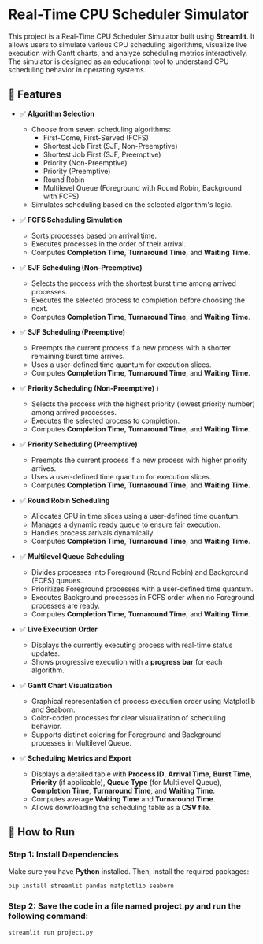 # Real-Time CPU Scheduler Simulator

This project is a Real-Time CPU Scheduler Simulator built using **Streamlit**. It allows users to simulate various CPU scheduling algorithms, visualize live execution with Gantt charts, and analyze scheduling metrics interactively. The simulator is designed as an educational tool to understand CPU scheduling behavior in operating systems.

## 🚀 Features

- ✅ **Algorithm Selection**  
  - Choose from seven scheduling algorithms:  
    - First-Come, First-Served (FCFS)  
    - Shortest Job First (SJF, Non-Preemptive)  
    - Shortest Job First (SJF, Preemptive)  
    - Priority (Non-Preemptive)  
    - Priority (Preemptive)  
    - Round Robin  
    - Multilevel Queue (Foreground with Round Robin, Background with FCFS)  
  - Simulates scheduling based on the selected algorithm's logic.

- ✅ **FCFS Scheduling Simulation**  
  - Sorts processes based on arrival time.  
  - Executes processes in the order of their arrival.  
  - Computes **Completion Time**, **Turnaround Time**, and **Waiting Time**.

- ✅ **SJF Scheduling (Non-Preemptive)**  
  - Selects the process with the shortest burst time among arrived processes.  
  - Executes the selected process to completion before choosing the next.  
  - Computes **Completion Time**, **Turnaround Time**, and **Waiting Time**.

- ✅ **SJF Scheduling (Preemptive)**  
  - Preempts the current process if a new process with a shorter remaining burst time arrives.  
  - Uses a user-defined time quantum for execution slices.  
  - Computes **Completion Time**, **Turnaround Time**, and **Waiting Time**.

- ✅ **Priority Scheduling (Non-Preemptive)** )
  - Selects the process with the highest priority (lowest priority number) among arrived processes.  
  - Executes the selected process to completion.  
  - Computes **Completion Time**, **Turnaround Time**, and **Waiting Time**.

- ✅ **Priority Scheduling (Preemptive)**  
  - Preempts the current process if a new process with higher priority arrives.  
  - Uses a user-defined time quantum for execution slices.  
  - Computes **Completion Time**, **Turnaround Time**, and **Waiting Time**.

- ✅ **Round Robin Scheduling**  
  - Allocates CPU in time slices using a user-defined time quantum.  
  - Manages a dynamic ready queue to ensure fair execution.  
  - Handles process arrivals dynamically.  
  - Computes **Completion Time**, **Turnaround Time**, and **Waiting Time**.

- ✅ **Multilevel Queue Scheduling**  
  - Divides processes into Foreground (Round Robin) and Background (FCFS) queues.  
  - Prioritizes Foreground processes with a user-defined time quantum.  
  - Executes Background processes in FCFS order when no Foreground processes are ready.  
  - Computes **Completion Time**, **Turnaround Time**, and **Waiting Time**.

- ✅ **Live Execution Order**  
  - Displays the currently executing process with real-time status updates.  
  - Shows progressive execution with a **progress bar** for each algorithm.  

- ✅ **Gantt Chart Visualization**  
  - Graphical representation of process execution order using Matplotlib and Seaborn.  
  - Color-coded processes for clear visualization of scheduling behavior.  
  - Supports distinct coloring for Foreground and Background processes in Multilevel Queue.

- ✅ **Scheduling Metrics and Export**  
  - Displays a detailed table with **Process ID**, **Arrival Time**, **Burst Time**, **Priority** (if applicable), **Queue Type** (for Multilevel Queue), **Completion Time**, **Turnaround Time**, and **Waiting Time**.  
  - Computes average **Waiting Time** and **Turnaround Time**.  
  - Allows downloading the scheduling table as a **CSV file**.

## 📌 How to Run

### Step 1: Install Dependencies
Make sure you have **Python** installed. Then, install the required packages:

```sh
pip install streamlit pandas matplotlib seaborn
```
### Step 2: Save the code in a file named project.py and run the following command:
```sh
streamlit run project.py
```
